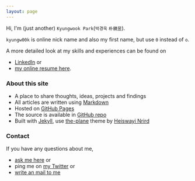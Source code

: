 ```yaml
---
layout: page
---
```


Hi, I'm (just another) `Kyungwook Park`(`박경욱` `朴鏡昱`).

`kyungw00k` is online nick name and also my first name, but use `0` instead of `o`.

A more detailed look at my skills and experiences can be found on

- [LinkedIn](https://kr.linkedin.com/in/kyungwook-park-6421b858) or
- [my online resume here](http://kyungw00k.github.io/resume.json/resume.html).

### About this site
- A place to share thoughts, ideas, projects and findings
- All articles are written using [Markdown](http://daringfireball.net/projects/markdown/)
- Hosted on [GitHub Pages](https://pages.github.com/)
- The source is available in [GitHub repo](https://github.com/kyungw00k/kyungw00k.github.io)
- Built with [Jekyll](https://jekyllrb.com), use [the-plane](https://github.com/heiswayi/the-plain) theme by [Heiswayi Nrird](https://heiswayi.github.io/)

### Contact
If you have any questions about me,

- [ask me here](https://github.com/kyungw00k/ama) or
- ping me on [my Twitter](https://twitter.com/kyungw00k) or
- [write an mail to me](mailto:parksama@gmail.com)
